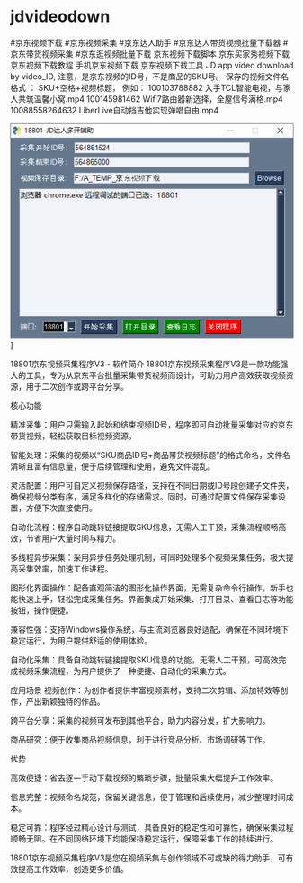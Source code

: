 # jdvideodown
#京东视频下载 #京东视频采集 #京东达人助手 #京东达人带货视频批量下载器 #京东带货视频采集 #京东逛视频批量下载
京东视频下载脚本 京东买家秀视频下载 京东视频下载教程 手机京东视频下载 京东视频下载工具 
JD app video download by video_ID, 
注意，是京东视频的ID号，不是商品的SKU号。
保存的视频文件名格式 ： SKU+空格+视频标题， 例如：
100103788882 入手TCL智能电视，与家人共筑温馨小窝.mp4
100145981462 Wifi7路由器新选择，全屋信号满格.mp4
10088558264632 LiberLive自动挡吉他实现弹唱自由.mp4

![软件主界面](https://raw.githubusercontent.com/liumingdada/jdvideodown/refs/heads/main/%E7%95%8C%E9%9D%A2%E6%88%AA%E5%9B%BE.jpg)]

18801京东视频采集程序V3 - 软件简介
18801京东视频采集程序V3是一款功能强大的工具，专为从京东平台批量采集带货视频而设计，可助力用户高效获取视频资源，用于二次创作或跨平台分享。


核心功能

精准采集：用户只需输入起始和结束视频ID号，程序即可自动批量采集对应的京东带货视频，轻松获取目标视频资源。

智能处理：采集的视频以“SKU商品ID号+商品带货视频标题”的格式命名，文件名清晰且富有信息量，便于后续管理和使用，避免文件混乱。

灵活配置：用户可自定义视频保存路径，支持在不同日期或ID号段创建子文件夹，确保视频分类有序，满足多样化的存储需求。同时，可通过配置文件保存采集设置，方便下次直接使用。

自动化流程：程序自动跳转链接提取SKU信息，无需人工干预，采集流程顺畅高效，节省用户大量时间与精力。

多线程异步采集：采用异步任务处理机制，可同时处理多个视频采集任务，极大提高采集效率，加速工作进程。

图形化界面操作：配备直观简洁的图形化操作界面，无需复杂命令行操作，新手也能快速上手，轻松完成采集任务。界面集成开始采集、打开目录、查看日志等功能按钮，操作便捷。

兼容性强：支持Windows操作系统，与主流浏览器良好适配，确保在不同环境下稳定运行，为用户提供舒适的使用体验。

自动化采集：具备自动跳转链接提取SKU信息的功能，无需人工干预，可高效完成视频采集流程，为用户提供了一种便捷、自动化的采集方式。



应用场景
视频创作：为创作者提供丰富视频素材，支持二次剪辑、添加特效等创作，产出新颖独特的作品。

跨平台分享：采集的视频可发布到其他平台，助力内容分发，扩大影响力。

商品研究：便于收集商品视频信息，利于进行竞品分析、市场调研等工作。



优势

高效便捷：省去逐一手动下载视频的繁琐步骤，批量采集大幅提升工作效率。

信息完整：视频命名规范，保留关键信息，便于管理和后续使用，减少整理时间成本。

稳定可靠：程序经过精心设计与测试，具备良好的稳定性和可靠性，确保采集过程顺畅无阻。在不同网络环境下均能保持稳定运行，保障采集工作的持续进行。

18801京东视频采集程序V3是您在视频采集与创作领域不可或缺的得力助手，可有效提高工作效率，创造更多价值。
